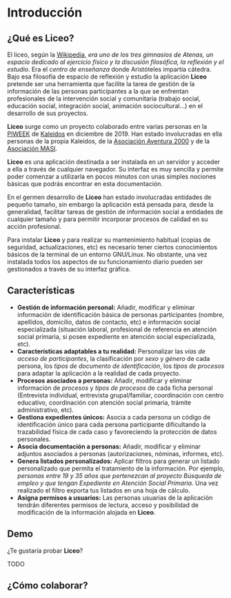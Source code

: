 # Introducción

## ¿Qué es Liceo?

El liceo, según la [Wikipedia](https://es.wikipedia.org/wiki/Liceo_(Antigua_Grecia)), *era uno de los tres gimnasios de Atenas, un espacio dedicado al ejercicio físico y la discusión filosófica, la reflexión y el estudio*. Era el *centro de enseñanza* donde Aristóteles impartía cátedra. Bajo esa filosofía de espacio de reflexión y estudio la aplicación **Liceo** pretende ser una herramienta que facilite la tarea de gestión de la información de las personas participantes a la que se enfrentan profesionales de la intervención social y comunitaria (trabajo social, educación social, integración social, animación sociocultural...) en el desarrollo de sus proyectos. 

**Liceo** surge como un proyecto colaborado entre varias personas en la [PIWEEK](https://piweek.com/) de [Kaleidos](https://kaleidos.net/) en diciembre de 2019. Han estado involucradas en ella personas de la propia Kaleidos, de la [Asociación Aventura 2000](http://aventura2000.org) y de la [Asociación MASI](https://somosmasi.com).

**Liceo** es una aplicación destinada a ser instalada en un servidor y acceder a ella a través de cualquier navegador. Su interfaz es muy sencilla y permite poder comenzar a utilizarla en pocos minutos con unas simples nociones básicas que podrás encontrar en esta documentación.

En el germen desarrollo de **Liceo** han estado involucradas entidades de pequeño tamaño, sin embargo la aplicación está pensada para, desde la generalidad, facilitar tareas de gestión de información social a entidades de cualquier tamaño y para permitir incorporar procesos de calidad en su acción profesional. 

Para instalar **Liceo** y para realizar su mantenimiento habitual (copias de seguridad, actualizaciones, etc) es necesario tener ciertos conocimientos básicos de la terminal de un entorno GNU/Linux. No obstante, una vez instalada todos los aspectos de su funcionamiento diario pueden ser gestionados a través de su interfaz gráfica.

## Características

- **Gestión de información personal:** Añadir, modificar y eliminar información de identificación básica de personas participantes (nombre, apellidos, domicilio, datos de contacto, etc) e información social especializada (situación laboral, profesional de referencia en atención social primaria, si posee expediente en atención social especializada, etc). 
- **Características adaptables a tu realidad:** Personalizar las *vías de acceso de participantes*, la clasificación por *sexo* y *género* de cada persona, los *tipos de documento de identificación*, los *tipos de procesos* para adaptar la aplicación a la realidad de cada proyecto.
- **Procesos asociados a personas:** Añadir, modificar y eliminar información de *procesos* y *tipos de procesos* de cada ficha personal (Entrevista individual, entrevista grupal/familiar, coordinación con centro educativo, coordinación con atención social primaria, trámite administrativo, etc).
- **Gestiona expedientes únicos:** Asocia a cada persona un código de identificación único para cada persona participante dificultando la trazabilidad física de cada caso y favoreciendo la protección de datos personales.
- **Asocia documentación a personas:** Añadir, modificar y eliminar adjuntos asociados a personas (autorizaciones, nóminas, informes, etc).
- **Genera listados personalizados:** Aplicar filtros para generar un listado personalizado que permita el tratamiento de la información. Por ejemplo, *personas entre 19 y 35 años que pertenezcan al proyecto Búsqueda de empleo y que tengan Expediente en Atención Social Primaria*. Una vez realizado el filtro exporta tus listados en una hoja de cálculo.
- **Asigna permisos a usuarios:** Las personas usuarias de la aplicación tendrán diferentes permisos de lectura, acceso y posibilidad de modificación de la información alojada en **Liceo**.

## Demo

¿Te gustaría probar **Liceo**?

TODO

## ¿Cómo colaborar?


#
